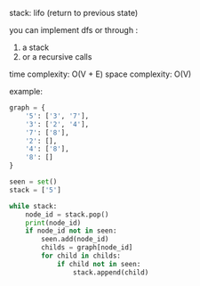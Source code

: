 stack: lifo (return to previous state)


you can implement dfs or through :

1. a stack 
2. or a recursive calls


time complexity: O(V + E)
space complexity: O(V)


example:

```python
graph = {
    '5': ['3', '7'],
    '3': ['2', '4'],
    '7': ['8'],
    '2': [],
    '4': ['8'],
    '8': []
}

seen = set()
stack = ['5']

while stack:
    node_id = stack.pop()
    print(node_id)
    if node_id not in seen:
        seen.add(node_id)
        childs = graph[node_id]
        for child in childs:
            if child not in seen:
                stack.append(child)
```